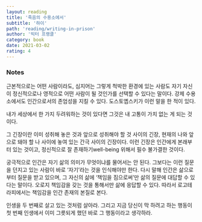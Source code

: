 ```yaml
---
layout: reading
title: '죽음의 수용소에서'
subtitle: '하이'
path: 'reading/writing-in-prison'
author: '빅터 프랭클'
category: book
date: 2021-03-02
rating: 4
---
```


### Notes

근본적으로는 어떤 사람이라도, 심지어는 그렇게 척박한 환경에 있는 사람도 자기 자신이 정신적으로나 영적으로 어떤 사람이 될 것인가를 선택할 수 있다는 말이다. 강제 수용소에서도 인간으로서의 존엄성을 지킬 수 있다. 도스토옙스키가 이런 말을 한 적이 있다.

내가 세상에서 한 가지 두려워하는 것이 있다면 그것은 내 고통이 가치 없는 게 되는 것이다.

그 긴장이란 이미 성취해 놓은 것과 앞으로 성취해야 할 것 사이의 긴장, 현재의 나와 앞으로 돼야 할 나 사이에 놓여 있는 간극 사이의 긴장이다. 이런 긴장은 인간에게 본래부터 있는 것이고, 정신적으로 잘 존재하기well-being 위해서 필수 불가결한 것이다.

궁극적으로 인간은 자기 삶의 의미가 무엇이냐를 물어서는 안 된다. 그보다는 이런 질문을 던지고 있는 사람이 바로 ‘자기’라는 것을 인식해야만 한다. 다시 말해 인간은 삶으로부터 질문을 받고 있으며, 그 자신의 삶에 ‘책임을 짐으로써’만 삶의 질문에 대답할 수 있다는 말이다. 오로지 책임감을 갖는 것을 통해서만 삶에 응답할 수 있다. 따라서 로고테라피에서는 책임감을 인간 존재의 본질로 본다.

인생을 두 번째로 살고 있는 것처럼 살아라. 그리고 지금 당신이 막 하려고 하는 행동이 첫 번째 인생에서 이미 그릇되게 했던 바로 그 행동이라고 생각하라.

